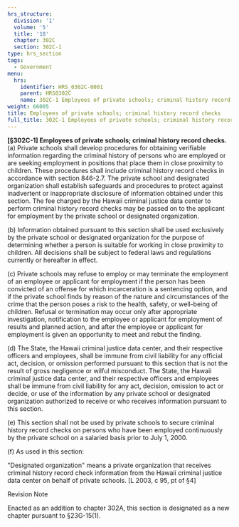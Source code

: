 ```yaml
---
hrs_structure:
  division: '1'
  volume: '5'
  title: '18'
  chapter: 302C
  section: 302C-1
type: hrs_section
tags:
  - Government
menu:
  hrs:
    identifier: HRS_0302C-0001
    parent: HRS0302C
    name: 302C-1 Employees of private schools; criminal history record checks
weight: 66005
title: Employees of private schools; criminal history record checks
full_title: 302C-1 Employees of private schools; criminal history record checks
---
```

**[§302C-1] Employees of private schools; criminal history record checks.** (a) Private schools shall develop procedures for obtaining verifiable information regarding the criminal history of persons who are employed or are seeking employment in positions that place them in close proximity to children. These procedures shall include criminal history record checks in accordance with section 846-2.7\. The private school and designated organization shall establish safeguards and procedures to protect against inadvertent or inappropriate disclosure of information obtained under this section. The fee charged by the Hawaii criminal justice data center to perform criminal history record checks may be passed on to the applicant for employment by the private school or designated organization.

(b) Information obtained pursuant to this section shall be used exclusively by the private school or designated organization for the purpose of determining whether a person is suitable for working in close proximity to children. All decisions shall be subject to federal laws and regulations currently or hereafter in effect.

(c) Private schools may refuse to employ or may terminate the employment of an employee or applicant for employment if the person has been convicted of an offense for which incarceration is a sentencing option, and if the private school finds by reason of the nature and circumstances of the crime that the person poses a risk to the health, safety, or well-being of children. Refusal or termination may occur only after appropriate investigation, notification to the employee or applicant for employment of results and planned action, and after the employee or applicant for employment is given an opportunity to meet and rebut the finding.

(d) The State, the Hawaii criminal justice data center, and their respective officers and employees, shall be immune from civil liability for any official act, decision, or omission performed pursuant to this section that is not the result of gross negligence or wilful misconduct. The State, the Hawaii criminal justice data center, and their respective officers and employees shall be immune from civil liability for any act, decision, omission to act or decide, or use of the information by any private school or designated organization authorized to receive or who receives information pursuant to this section.

(e) This section shall not be used by private schools to secure criminal history record checks on persons who have been employed continuously by the private school on a salaried basis prior to July 1, 2000.

(f) As used in this section:

"Designated organization" means a private organization that receives criminal history record check information from the Hawaii criminal justice data center on behalf of private schools. [L 2003, c 95, pt of §4]

Revision Note

Enacted as an addition to chapter 302A, this section is designated as a new chapter pursuant to §23G-15(1).